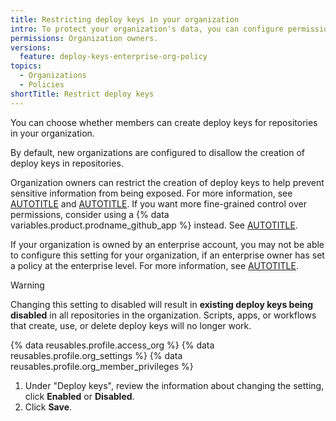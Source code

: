 ```yaml
---
title: Restricting deploy keys in your organization
intro: To protect your organization's data, you can configure permissions for creating deploy keys in your organization.
permissions: Organization owners.
versions:
  feature: deploy-keys-enterprise-org-policy
topics:
  - Organizations
  - Policies
shortTitle: Restrict deploy keys
---
```


You can choose whether members can create deploy keys for repositories in your organization.

By default, new organizations are configured to disallow the creation of deploy keys in repositories.

Organization owners can restrict the creation of deploy keys to help prevent sensitive information from being exposed. For more information, see [AUTOTITLE](/code-security/getting-started/best-practices-for-preventing-data-leaks-in-your-organization) and [AUTOTITLE](/authentication/connecting-to-github-with-ssh/managing-deploy-keys#deploy-keys). If you want more fine-grained control over permissions, consider using a {% data variables.product.prodname_github_app %} instead. See [AUTOTITLE](/apps/overview).

If your organization is owned by an enterprise account, you may not be able to configure this setting for your organization, if an enterprise owner has set a policy at the enterprise level. For more information, see [AUTOTITLE](/admin/policies/enforcing-policies-for-your-enterprise/enforcing-repository-management-policies-in-your-enterprise#enforcing-a-policy-for-deploy-keys).

> [!WARNING]
> Changing this setting to disabled will result in **existing deploy keys being disabled** in all repositories in the organization. Scripts, apps, or workflows that create, use, or delete deploy keys will no longer work.

{% data reusables.profile.access_org %}
{% data reusables.profile.org_settings %}
{% data reusables.profile.org_member_privileges %}
1. Under "Deploy keys", review the information about changing the setting, click **Enabled** or **Disabled**.
1. Click **Save**.
